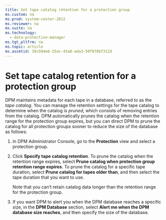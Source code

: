 ```yaml
---
title: Set tape catalog retention for a protection group
ms.custom: na
ms.prod: system-center-2012
ms.reviewer: na
ms.suite: na
ms.technology: 
  - data-protection-manager
ms.tgt_pltfrm: na
ms.topic: article
ms.assetid: 39cb94e6-15ac-43a0-ada3-50f078bf312d
---
```

# Set tape catalog retention for a protection group
DPM maintains metadata for each tape in a database, referred to as the *tape catalog*. You can manage the retention settings for the tape catalog to determine when the catalog is *pruned*, which consists of removing entries from the catalog. DPM automatically prunes the catalog when the retention range for the protection group expires, but you can direct DPM to prune the catalog for all protection groups sooner to reduce the size of the database as follows:

1.  In DPM Administrator Console, go to the **Protection** view and select a protection group.

2.  Click **Specify tape catalog retention**. To prune the catalog when the retention range expires, select **Prune catalog when protection group retention range expires**. To prune the catalog for a specific tape duration, select **Prune catalog for tapes older than**, and then select the tape duration that you want to use.

    Note that you can’t retain catalog data longer than the retention range for the protection group.

3.  If you want DPM to alert you when the DPM database reaches a specific size, in the **DPM Database** section, select **Alert me when the DPM database size reaches**, and then specify the size of the database.


